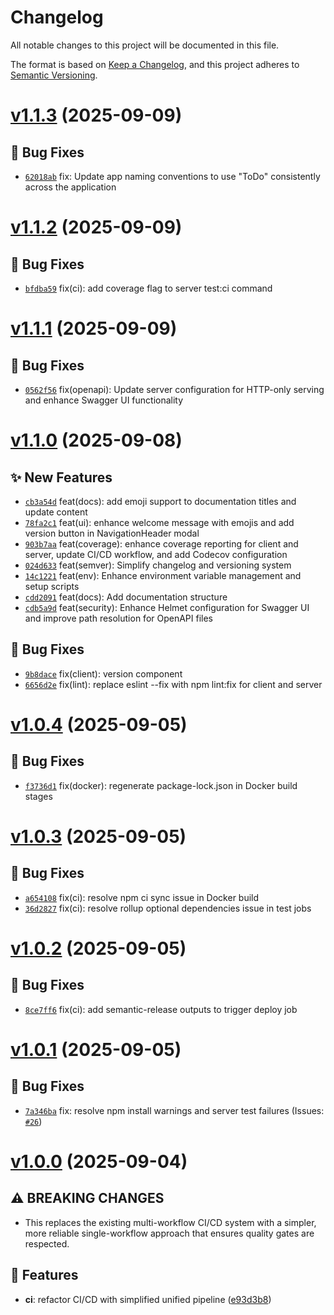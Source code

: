# Changelog

All notable changes to this project will be documented in this file.

The format is based on [Keep a Changelog](https://keepachangelog.com/en/1.0.0/),
and this project adheres to [Semantic Versioning](https://semver.org/spec/v2.0.0.html).


# [v1.1.3](https://github.com/warteamx/lab1-todoApp/compare/v1.1.2...v1.1.3) (2025-09-09)

## 🐛 Bug Fixes
- [`62018ab`](https://github.com/warteamx/lab1-todoApp/commit/62018ab)  fix: Update app naming conventions to use &quot;ToDo&quot; consistently across the application

# [v1.1.2](https://github.com/warteamx/lab1-todoApp/compare/v1.1.1...v1.1.2) (2025-09-09)

## 🐛 Bug Fixes
- [`bfdba59`](https://github.com/warteamx/lab1-todoApp/commit/bfdba59)  fix(ci): add coverage flag to server test:ci command

# [v1.1.1](https://github.com/warteamx/lab1-todoApp/compare/v1.1.0...v1.1.1) (2025-09-09)

## 🐛 Bug Fixes
- [`0562f56`](https://github.com/warteamx/lab1-todoApp/commit/0562f56)  fix(openapi): Update server configuration for HTTP-only serving and enhance Swagger UI functionality

# [v1.1.0](https://github.com/warteamx/lab1-todoApp/compare/v1.0.4...v1.1.0) (2025-09-08)

## ✨ New Features
- [`cb3a54d`](https://github.com/warteamx/lab1-todoApp/commit/cb3a54d)  feat(docs): add emoji support to documentation titles and update content 
- [`78fa2c1`](https://github.com/warteamx/lab1-todoApp/commit/78fa2c1)  feat(ui): enhance welcome message with emojis and add version button in NavigationHeader modal 
- [`903b7aa`](https://github.com/warteamx/lab1-todoApp/commit/903b7aa)  feat(coverage): enhance coverage reporting for client and server, update CI/CD workflow, and add Codecov configuration 
- [`024d633`](https://github.com/warteamx/lab1-todoApp/commit/024d633)  feat(semver): Simplify changelog and versioning system 
- [`14c1221`](https://github.com/warteamx/lab1-todoApp/commit/14c1221)  feat(env): Enhance environment variable management and setup scripts 
- [`cdd2091`](https://github.com/warteamx/lab1-todoApp/commit/cdd2091)  feat(docs): Add documentation structure 
- [`cdb5a9d`](https://github.com/warteamx/lab1-todoApp/commit/cdb5a9d)  feat(security): Enhance Helmet configuration for Swagger UI and improve path resolution for OpenAPI files 

## 🐛 Bug Fixes
- [`9b8dace`](https://github.com/warteamx/lab1-todoApp/commit/9b8dace)  fix(client): version component 
- [`6656d2e`](https://github.com/warteamx/lab1-todoApp/commit/6656d2e)  fix(lint): replace eslint --fix with npm lint:fix for client and server

# [v1.0.4](https://github.com/warteamx/lab1-todoApp/compare/v1.0.3...v1.0.4) (2025-09-05)

## 🐛 Bug Fixes

- [`f3736d1`](https://github.com/warteamx/lab1-todoApp/commit/f3736d1) fix(docker): regenerate package-lock.json in Docker build stages

# [v1.0.3](https://github.com/warteamx/lab1-todoApp/compare/v1.0.2...v1.0.3) (2025-09-05)

## 🐛 Bug Fixes

- [`a654108`](https://github.com/warteamx/lab1-todoApp/commit/a654108) fix(ci): resolve npm ci sync issue in Docker build
- [`36d2827`](https://github.com/warteamx/lab1-todoApp/commit/36d2827) fix(ci): resolve rollup optional dependencies issue in test jobs

# [v1.0.2](https://github.com/warteamx/lab1-todoApp/compare/v1.0.1...v1.0.2) (2025-09-05)

## 🐛 Bug Fixes

- [`8ce7ff6`](https://github.com/warteamx/lab1-todoApp/commit/8ce7ff6) fix(ci): add semantic-release outputs to trigger deploy job

# [v1.0.1](https://github.com/warteamx/lab1-todoApp/compare/v1.0.0...v1.0.1) (2025-09-05)

## 🐛 Bug Fixes

- [`7a346ba`](https://github.com/warteamx/lab1-todoApp/commit/7a346ba) fix: resolve npm install warnings and server test failures (Issues: [`#26`](https://github.com/warteamx/lab1-todoApp/issues/26))

# [v1.0.0](https://github.com/warteamx/lab1-todoApp/compare/...v1.0.0) (2025-09-04)

## ⚠ BREAKING CHANGES

- This replaces the existing multi-workflow CI/CD system with a simpler,
  more reliable single-workflow approach that ensures quality gates are respected.

## 🚀 Features

- **ci**: refactor CI/CD with simplified unified pipeline ([e93d3b8](https://github.com/warteamx/lab1-todoApp/commit/e93d3b88cee9b2aa8da537e0144864971ecd12ac))
